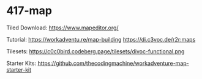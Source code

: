 # 417-map


Tiled Download:
https://www.mapeditor.org/

Tutorial:
https://workadventu.re/map-building
https://di.c3voc.de/r2r:maps


Tilesets:
https://c0c0bird.codeberg.page/tilesets/divoc-functional.png


Starter Kits:
https://github.com/thecodingmachine/workadventure-map-starter-kit
